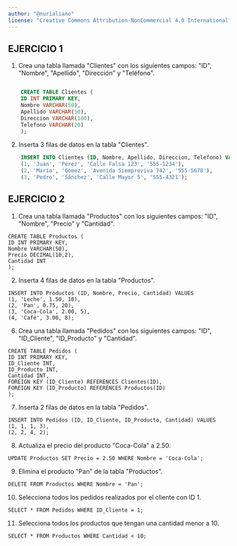 ```yaml
---
author: "@nurialiano"
license: "Creative Commons Attribution-NonCommercial 4.0 International"
---
```



## EJERCICIO 1

1. Crea una tabla llamada "Clientes" con los siguientes campos: "ID", "Nombre", "Apellido", "Dirección" y "Teléfono".

~~~sql

    CREATE TABLE Clientes (
    ID INT PRIMARY KEY,
    Nombre VARCHAR(50),
    Apellido VARCHAR(50),
    Direccion VARCHAR(100),
    Telefono VARCHAR(20)
    );
~~~

2. Inserta 3 filas de datos en la tabla "Clientes".

~~~sql
    INSERT INTO Clientes (ID, Nombre, Apellido, Direccion, Telefono) VALUES
    (1, 'Juan', 'Pérez', 'Calle Falsa 123', '555-1234'),
    (2, 'María', 'Gómez', 'Avenida Siempreviva 742', '555-5678'),
    (3, 'Pedro', 'Sánchez', 'Calle Mayor 5', '555-4321');
~~~

## EJERCICIO 2

1. Crea una tabla llamada "Productos" con los siguientes campos: "ID", "Nombre", "Precio" y "Cantidad".

~~~
CREATE TABLE Productos (
ID INT PRIMARY KEY,
Nombre VARCHAR(50),
Precio DECIMAL(10,2),
Cantidad INT
);
~~~
2. Inserta 4 filas de datos en la tabla "Productos".

~~~
INSERT INTO Productos (ID, Nombre, Precio, Cantidad) VALUES
(1, 'Leche', 1.50, 10),
(2, 'Pan', 0.75, 20),
(3, 'Coca-Cola', 2.00, 5),
(4, 'Café', 3.00, 8);
~~~
6. Crea una tabla llamada "Pedidos" con los siguientes campos: "ID", "ID_Cliente", "ID_Producto" y "Cantidad".

~~~
CREATE TABLE Pedidos (
ID INT PRIMARY KEY,
ID_Cliente INT,
ID_Producto INT,
Cantidad INT,
FOREIGN KEY (ID_Cliente) REFERENCES Clientes(ID),
FOREIGN KEY (ID_Producto) REFERENCES Productos(ID)
);
~~~
7. Inserta 2 filas de datos en la tabla "Pedidos".

~~~
INSERT INTO Pedidos (ID, ID_Cliente, ID_Producto, Cantidad) VALUES
(1, 1, 1, 3),
(2, 2, 4, 2);
~~~
8. Actualiza el precio del producto "Coca-Cola" a 2.50.

~~~
UPDATE Productos SET Precio = 2.50 WHERE Nombre = 'Coca-Cola';
~~~
9. Elimina el producto "Pan" de la tabla "Productos".

~~~
DELETE FROM Productos WHERE Nombre = 'Pan';
~~~
10. Selecciona todos los pedidos realizados por el cliente con ID 1.

~~~
SELECT * FROM Pedidos WHERE ID_Cliente = 1;
~~~
11. Selecciona todos los productos que tengan una cantidad menor a 10.

~~~
SELECT * FROM Productos WHERE Cantidad < 10;
~~~
